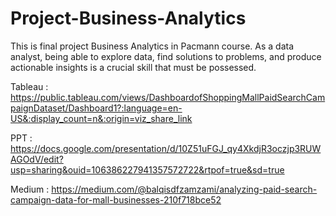 # Project-Business-Analytics

This is final project Business Analytics in Pacmann course. As a data analyst, being able to explore data, find solutions to problems, and produce actionable insights is a crucial skill that must be possessed.

Tableau  : https://public.tableau.com/views/DashboardofShoppingMallPaidSearchCampaignDataset/Dashboard1?:language=en-US&:display_count=n&:origin=viz_share_link


PPT      : https://docs.google.com/presentation/d/10Z51uFGJ_qy4XkdjR3oczjp3RUWAGOdV/edit?usp=sharing&ouid=106386227941357572722&rtpof=true&sd=true


Medium   : https://medium.com/@balqisdfzamzami/analyzing-paid-search-campaign-data-for-mall-businesses-210f718bce52
